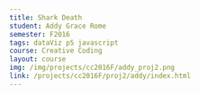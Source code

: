 ```yaml
---
title: Shark Death
student: Addy Grace Rome
semester: F2016
tags: dataViz p5 javascript
course: Creative Coding
layout: course
img: /img/projects/cc2016F/addy_proj2.png
link: /projects/cc2016F/proj2/addy/index.html
---
```

